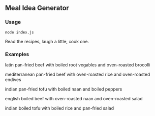 ## Meal Idea Generator

### Usage

`node index.js`

Read the recipes, laugh a little, cook one.

### Examples

latin pan-fried beef with boiled root vegables and oven-roasted brocolli

mediterranean pan-fried beef with oven-roasted rice and oven-roasted endives

indian pan-fried tofu with boiled naan and boiled peppers

english boiled beef with oven-roasted naan and oven-roasted salad

indian boiled tofu with boiled rice and pan-fried salad
